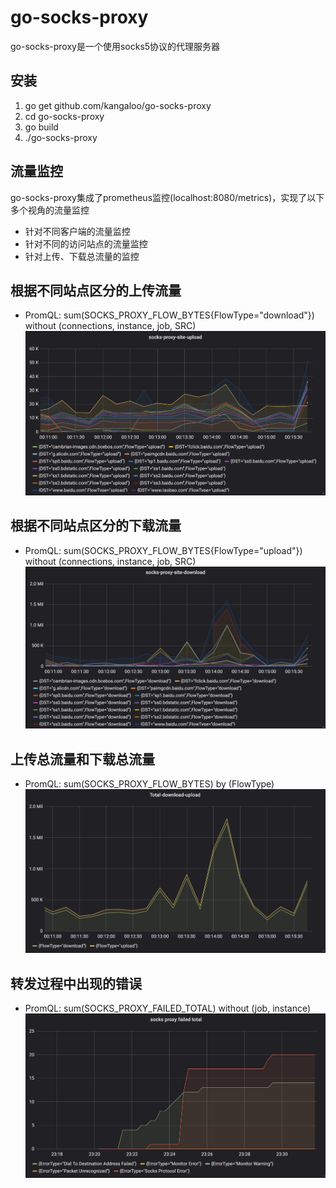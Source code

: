 # go-socks-proxy
go-socks-proxy是一个使用socks5协议的代理服务器

## 安装
1. go get github.com/kangaloo/go-socks-proxy
2. cd go-socks-proxy
3. go build
4. ./go-socks-proxy

## 流量监控
go-socks-proxy集成了prometheus监控(localhost:8080/metrics)，实现了以下多个视角的流量监控
* 针对不同客户端的流量监控
* 针对不同的访问站点的流量监控
* 针对上传、下载总流量的监控

## 根据不同站点区分的上传流量
* PromQL: sum(SOCKS_PROXY_FLOW_BYTES{FlowType="download"}) without (connections, instance, job, SRC)
![统计运行错误](https://github.com/kangaloo/go-socks-proxy/blob/f0fd303049b28bf87680aa28f4ac8923efb627ce/resource/site-upload.jpg)

## 根据不同站点区分的下载流量
* PromQL: sum(SOCKS_PROXY_FLOW_BYTES{FlowType="upload"}) without (connections, instance, job, SRC)
![统计运行错误](https://github.com/kangaloo/go-socks-proxy/blob/f0fd303049b28bf87680aa28f4ac8923efb627ce/resource/site-download.jpg)

## 上传总流量和下载总流量
* PromQL: sum(SOCKS_PROXY_FLOW_BYTES) by (FlowType)
![统计运行错误](https://github.com/kangaloo/go-socks-proxy/blob/f0fd303049b28bf87680aa28f4ac8923efb627ce/resource/upload-download-total.jpg)

## 转发过程中出现的错误
* PromQL: sum(SOCKS_PROXY_FAILED_TOTAL) without (job, instance)
![统计运行错误](https://github.com/kangaloo/go-socks-proxy/blob/ae01c36eb6e34c288606de87e9dfda5b199937fa/resource/failed_total.jpg)